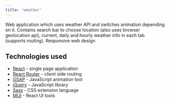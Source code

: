 ```yaml
---
title: 'weather'
---
```

Web application which uses weather API and switches animation depending on it.
Contains search bar to choose location (also uses browser geolocation api), current, daily and hourly weather info in each tab (supports routing).
Responsive web design

## Technologies used

- [React](https://reactjs.org/) - single page application
- [React Router](https://reacttraining.com/react-router/web/guides/philosophy) - client side routing
- [GSAP](https://greensock.com/gsap/) - JavaScript animation tool
- [jQuery](https://jquery.com/) - JavaScript library
- [Sass](https://sass-lang.com/) - CSS extension language
- [MUI](https://mui.com/) - React UI tools